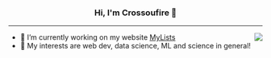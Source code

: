 <h3 align="center"> Hi, I'm Crossoufire 👋 </h3>

---
<img align="right" src="https://github-readme-stats-phi-umber.vercel.app/api/top-langs/?username=crossoufire&theme=radical&hide_border=true&size_weight=0.5&count_weight=0.5&count_private=true&langs_count=8&layout=compact">

- 🔭 I’m currently working on my website [MyLists](https://github.com/crossoufire/MyLists)
- 🌱 My interests are web dev, data science, ML and science in general!
